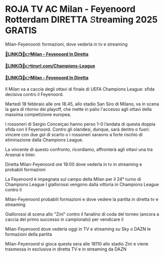 # ROJA TV AC Milan - Feyenoord Rotterdam DIRETTA 𝚂treaming 2025 GRATIS

Milan-Feyenoord: formazioni, dove vederla in tv e streaming

**[🔴LINK📺📱👉Milan - Feyenoord In Diretta](https://tinyurl.com/soctreamn)**

**[🔴LINK📺📱👉tinyrl.com/Champions-League](https://tinyurl.com/soctreamn)**

**[🔴LINK📺📱👉Milan - Feyenoord In Diretta](https://tinyurl.com/soctreamn)**

Il Milan va a caccia degli ottavi di finale di UEFA Champions League: sfida decisiva contro il Feyenoord.

Martedì 18 febbraio alle ore 18.45, allo stadio San Siro di Milano, va in scena la gara di ritorno dei playoff, che mette in palio l'accesso agli ottavi della massima competizione europea.

I rossoneri di Sergio Conceiçao hanno perso 1-0 l’andata di questa doppia sfida con il Feyenoord. Contro gli olandesi, dunque, sarà dentro o fuori: vincere con due gol di scarto o i rossoneri saranno a forte rischio di eliminazione dalla Champions League.

La vincente di questo confronto, ricordiamo, affronterà agli ottavi una tra Arsenal e Inter.

Diretta Milan-Feyenoord ore 18:00 dove vederla in tv in streaming e probabili formazioni

La Feyenoord è impegnata sul campo della Milan per il 24° turno di Champions League I giallorossi vengono dalla vittoria in Champions League contro il

Milan-Feyenoord probabili formazioni e dove vedere la partita in diretta tv e streaming

Giallorossi di scena allo "Zini" contro il fanalino di coda del torneo (ancora a caccia del primo successo in campionato) per vendicare il

Milan-Feyenoord dove vederla oggi in TV e streaming su Sky o DAZN le formazioni della partita

Milan-Feyenoord si gioca questa sera alle 18110 allo stadio Zini e viene trasmessa in esclusiva in diretta TV e in streaming da DAZN
